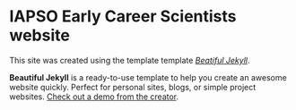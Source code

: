 # IAPSO Early Career Scientists website

This site was created using the template template [_Beatiful Jekyll_](https://github.com/daattali/beautiful-jekyll).

**Beautiful Jekyll** is a ready-to-use template to help you create an awesome website quickly. Perfect for personal sites, blogs, or simple project websites.  [Check out a demo from the creator](https://deanattali.com/beautiful-jekyll).